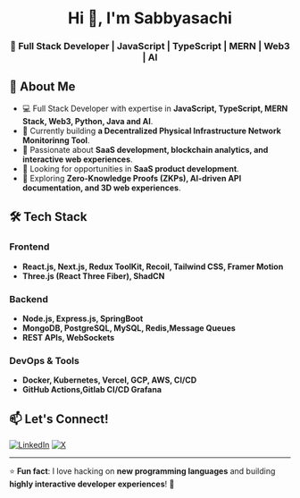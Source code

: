 <h1 align="center">Hi 👋, I'm Sabbyasachi</h1>
<h3 align="center">🚀 Full Stack Developer | JavaScript | TypeScript | MERN | Web3 | AI</h3>

## 🌟 About Me

- 💻 Full Stack Developer with expertise in **JavaScript, TypeScript, MERN Stack, Web3, Python, Java and AI**.
- 🔭 Currently building **a Decentralized Physical Infrastructure Network Monitorinng Tool**.
- 🚀 Passionate about **SaaS development, blockchain analytics, and interactive web experiences**.
- 🎯 Looking for opportunities in **SaaS product development**.
- 🌱 Exploring **Zero-Knowledge Proofs (ZKPs), AI-driven API documentation, and 3D web experiences**.

## 🛠 Tech Stack

### Frontend
- **React.js, Next.js, Redux ToolKit, Recoil, Tailwind CSS, Framer Motion**
- **Three.js (React Three Fiber), ShadCN**
  
### Backend
- **Node.js, Express.js, SpringBoot**
- **MongoDB, PostgreSQL, MySQL, Redis,Message Queues**
- **REST APIs, WebSockets**

### DevOps & Tools
- **Docker, Kubernetes, Vercel, GCP, AWS, CI/CD**
- **GitHub Actions,Gitlab CI/CD Grafana**  

## 📫 Let's Connect!

[![LinkedIn](https://img.shields.io/badge/LinkedIn-%230077B5.svg?style=for-the-badge&logo=linkedin&logoColor=white)](https://www.linkedin.com/in/sabbyasachi9/)
[![X](https://img.shields.io/badge/Twitter-%231DA1F2.svg?style=for-the-badge&logo=twitter&logoColor=white)](https://x.com/SabbyChaks)


---

⭐ **Fun fact**: I love hacking on **new programming languages** and building **highly interactive developer experiences**! 🚀  
